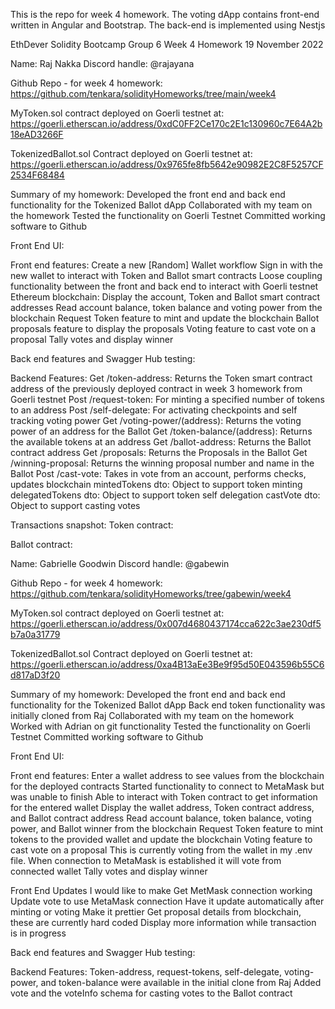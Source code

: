 This is the repo for week 4 homework.
The voting dApp contains front-end written in Angular and Bootstrap.
The back-end is implemented using Nestjs

EthDever Solidity Bootcamp Group 6 Week 4 Homework
19 November 2022

Name: Raj Nakka 
Discord handle: @rajayana

Github Repo - for week 4 homework: 
https://github.com/tenkara/solidityHomeworks/tree/main/week4

MyToken.sol contract deployed on Goerli testnet at: https://goerli.etherscan.io/address/0xdC0FF2Ce170c2E1c130960c7E64A2b18eAD3266F

TokenizedBallot.sol Contract deployed on Goerli testnet at: 
https://goerli.etherscan.io/address/0x9765fe8fb5642e90982E2C8F5257CF2534F68484

Summary of my homework:
Developed the front end and back end functionality for the Tokenized Ballot dApp
Collaborated with my team on the homework
Tested the functionality on Goerli Testnet
Committed working software to Github

Front End UI:


Front end features:
Create a new [Random] Wallet workflow
Sign in with the new wallet to interact with Token and Ballot smart contracts
Loose coupling functionality between the front and back end to interact with Goerli testnet Ethereum blockchain:
Display the account, Token and Ballot smart contract addresses
Read account balance, token balance and voting power from the blockchain
Request Token feature to mint and update the blockchain
Ballot proposals feature to display the proposals
Voting feature to cast vote on a proposal
Tally votes and display winner

Back end features and Swagger Hub testing:


Backend Features:
Get /token-address: Returns the Token smart contract address of the previously deployed contract in week 3 homework from Goerli testnet
Post /request-token: For minting a specified number of tokens to an address
Post /self-delegate: For activating checkpoints and self tracking voting power
Get /voting-power/(address): Returns the voting power of an address for the Ballot
Get /token-balance/(address): Returns the available tokens at an address
Get /ballot-address: Returns the Ballot contract address
Get /proposals: Returns the Proposals in the Ballot
Get /winning-proposal: Returns the winning proposal number and name in the Ballot
Post /cast-vote: Takes in vote from an account, performs checks, updates blockchain
mintedTokens dto: Object to support token minting
delegatedTokens dto: Object to support token self delegation
castVote dto: Object to support casting votes

Transactions snapshot:
Token contract:



Ballot contract:



Name: Gabrielle Goodwin
Discord handle: @gabewin

Github Repo - for week 4 homework: 
https://github.com/tenkara/solidityHomeworks/tree/gabewin/week4 

MyToken.sol contract deployed on Goerli testnet at: https://goerli.etherscan.io/address/0x007d4680437174cca622c3ae230df5b7a0a31779

TokenizedBallot.sol Contract deployed on Goerli testnet at: 
https://goerli.etherscan.io/address/0xa4B13aEe3Be9f95d50E043596b55C6d817aD3f20

Summary of my homework:
Developed the front end and back end functionality for the Tokenized Ballot dApp
Back end token functionality was initially cloned from Raj
Collaborated with my team on the homework
Worked with Adrian on git functionality
Tested the functionality on Goerli Testnet
Committed working software to Github

Front End UI:





Front end features:
Enter a wallet address to see values from the blockchain for the deployed contracts
Started functionality to connect to MetaMask but was unable to finish
Able to interact with Token contract to get information for the entered wallet
Display the wallet address, Token contract address, and Ballot contract address
Read account balance, token balance, voting power, and Ballot winner from the blockchain
Request Token feature to mint tokens to the provided wallet and update the blockchain
Voting feature to cast vote on a proposal
This is currently voting from the wallet in my .env file. When connection to MetaMask is established it will vote from connected wallet
Tally votes and display winner


Front End Updates I would like to make
Get MetMask connection working
Update vote to use MetaMask connection
Have it update automatically after minting or voting
Make it prettier
Get proposal details from blockchain, these are currently hard coded
Display more information while transaction is in progress

Back end features and Swagger Hub testing:


Backend Features:
Token-address, request-tokens, self-delegate, voting-power, and token-balance were available in the initial clone from Raj
Added vote and the voteInfo schema for casting votes to the Ballot contract

